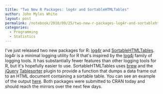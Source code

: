 ```yaml
---
title: "Two New R Packages: log4r and SortableHTMLTables"
author: John Myles White
layout: post
permalink: /notebook/2010/09/25/two-new-r-packages-log4r-and-sortablehtmltables/
categories:
  - Programming
  - Statistics
---
```


I've just released two new packages for R: [log4r](http://github.com/johnmyleswhite/log4r) and [SortableHTMLTables](http://github.com/johnmyleswhite/SortableHTMLTables). log4r is a minimal logging utility for R that's inspired by the [log4j](http://logging.apache.org/log4j/1.2/) family of logging tools. It has substantially fewer features than other logging tools for R, but it's hopefully easier to use. SortableHTMLTables uses [brew](http://cran.r-project.org/web/packages/brew/index.html) and the [jQuery](http://jquery.com/) [Tablesorter](http://tablesorter.com/docs/) plugin to provide a function that dumps a data frame out to an HTML document containing a sortable table. You can see an example of the output [here](http://www.johnmyleswhite.com/SortableHTMLTables/sample.html). Both packages were submitted to CRAN today and should reach the mirrors over the next few days.
